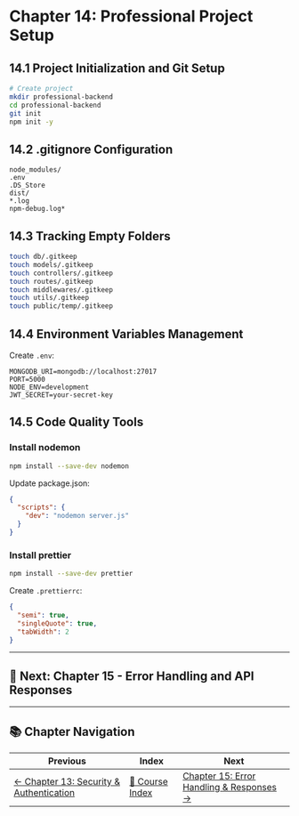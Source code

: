 # Chapter 14: Professional Project Setup

## 14.1 Project Initialization and Git Setup

```bash
# Create project
mkdir professional-backend
cd professional-backend
git init
npm init -y
```

## 14.2 .gitignore Configuration

```
node_modules/
.env
.DS_Store
dist/
*.log
npm-debug.log*
```

## 14.3 Tracking Empty Folders

```bash
touch db/.gitkeep
touch models/.gitkeep
touch controllers/.gitkeep
touch routes/.gitkeep
touch middlewares/.gitkeep
touch utils/.gitkeep
touch public/temp/.gitkeep
```

## 14.4 Environment Variables Management

Create `.env`:
```
MONGODB_URI=mongodb://localhost:27017
PORT=5000
NODE_ENV=development
JWT_SECRET=your-secret-key
```

## 14.5 Code Quality Tools

### Install nodemon

```bash
npm install --save-dev nodemon
```

Update package.json:
```json
{
  "scripts": {
    "dev": "nodemon server.js"
  }
}
```

### Install prettier

```bash
npm install --save-dev prettier
```

Create `.prettierrc`:
```json
{
  "semi": true,
  "singleQuote": true,
  "tabWidth": 2
}
```

---

## 🎯 Next: Chapter 15 - Error Handling and API Responses

---

## 📚 Chapter Navigation

| Previous | Index | Next |
|----------|-------|------|
| [← Chapter 13: Security & Authentication](./13_SECURITY_AUTHENTICATION_SETUP.md) | [📖 Course Index](../INDEX.md) | [Chapter 15: Error Handling & Responses →](./15_ERROR_HANDLING_RESPONSES.md) |
